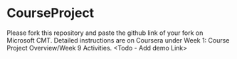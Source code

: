 # CourseProject

Please fork this repository and paste the github link of your fork on Microsoft CMT. Detailed instructions are on Coursera under Week 1: Course Project Overview/Week 9 Activities.
<Todo - Add demo Link>
